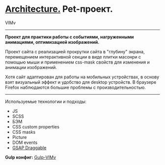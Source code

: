# [Architecture.](https://vlmv.github.io/architecture/) Pet-проект.
VIMv

---

**Проект для практики работы с событиями, нагруженными анимациями, оптимизацией изображений.**

Проект сайта с реализацией прокрутки сайта в "глубину" экрана, перемещением интерактивной секции в виде плитки масонри с помощью мыши и применением css-mask свойств для изменения и анимации изображений.

Хотя сайт адаптирован для работы на мобильных устройствах, в основу взят визуальный эффект и удобство для desktop устройств. В браузере Firefox наблюдаются большие проблемы с производительностью.

---

Используемые технологии и подходы:
- JS
- SCSS
- БЭМ
- CSS custom properties
- CSS masks
- Picture
- DOM events
- [GSAP Draggable](https://gsap.com/docs/v3/Plugins/Draggable/)

**Gulp конфиг:** [Gulp-VIMv](https://github.com/VlMv/Gulp-VIMv)
